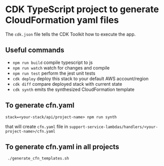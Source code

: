 # CDK TypeScript project to generate CloudFormation yaml files

The `cdk.json` file tells the CDK Toolkit how to execute the app.

## Useful commands

 * `npm run build`   compile typescript to js
 * `npm run watch`   watch for changes and compile
 * `npm run test`    perform the jest unit tests
 * `cdk deploy`      deploy this stack to your default AWS account/region
 * `cdk diff`        compare deployed stack with current state
 * `cdk synth`       emits the synthesized CloudFormation template

 ## To generate cfn.yaml

 `stack=<your-stack/api/project-name> npm run synth`

 that will create `cfn.yaml` file in `support-service-lambdas/handlers/<your-project-name>/cfn.yaml`

 ## To generate cfn.yaml in all projects

 ` ./generate_cfn_templates.sh`

